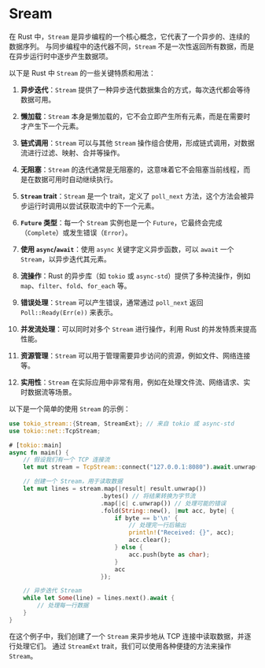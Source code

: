 # Sream

在 Rust 中，`Stream` 是异步编程的一个核心概念，它代表了一个异步的、连续的数据序列。
与同步编程中的迭代器不同，`Stream` 不是一次性返回所有数据，而是在异步运行时中逐步产生数据项。

以下是 Rust 中 `Stream` 的一些关键特质和用法：

1. **异步迭代**：`Stream` 提供了一种异步迭代数据集合的方式，每次迭代都会等待数据可用。

2. **懒加载**：`Stream` 本身是懒加载的，它不会立即产生所有元素，而是在需要时才产生下一个元素。

3. **链式调用**：`Stream` 可以与其他 `Stream` 操作组合使用，形成链式调用，对数据流进行过滤、映射、合并等操作。

4. **无阻塞**：`Stream` 的迭代通常是无阻塞的，这意味着它不会阻塞当前线程，而是在数据可用时自动继续执行。

5. **`Stream` trait**：`Stream` 是一个 trait，定义了 `poll_next` 方法，这个方法会被异步运行时调用以尝试获取流中的下一个元素。

6. **`Future` 类型**：每一个 `Stream` 实例也是一个 `Future`，它最终会完成（`Complete`）或发生错误（`Error`）。

7. **使用 `async`/`await`**：使用 `async` 关键字定义异步函数，可以 `await` 一个 `Stream`，以异步迭代其元素。

8. **流操作**：Rust 的异步库（如 `tokio` 或 `async-std`）提供了多种流操作，例如 `map`、`filter`、`fold`、`for_each` 等。

9. **错误处理**：`Stream` 可以产生错误，通常通过 `poll_next` 返回 `Poll::Ready(Err(e))` 来表示。

10. **并发流处理**：可以同时对多个 `Stream` 进行操作，利用 Rust 的并发特质来提高性能。

11. **资源管理**：`Stream` 可以用于管理需要异步访问的资源，例如文件、网络连接等。

12. **实用性**：`Stream` 在实际应用中非常有用，例如在处理文件流、网络请求、实时数据流等场景。

以下是一个简单的使用 `Stream` 的示例：

```rust
use tokio_stream::{Stream, StreamExt}; // 来自 tokio 或 async-std
use tokio::net::TcpStream;

# [tokio::main]
async fn main() {
    // 假设我们有一个 TCP 连接流
    let mut stream = TcpStream::connect("127.0.0.1:8080").await.unwrap();

    // 创建一个 Stream，用于读取数据
    let mut lines = stream.map(|result| result.unwrap())
                          .bytes() // 将结果转换为字节流
                          .map(|c| c.unwrap()) // 处理可能的错误
                          .fold(String::new(), |mut acc, byte| {
                              if byte == b'\n' {
                                  // 处理完一行后输出
                                  println!("Received: {}", acc);
                                  acc.clear();
                              } else {
                                  acc.push(byte as char);
                              }
                              acc
                          });

    // 异步迭代 Stream
    while let Some(line) = lines.next().await {
        // 处理每一行数据
    }
}
```

在这个例子中，我们创建了一个 `Stream` 来异步地从 TCP 连接中读取数据，并逐行处理它们。
通过 `StreamExt` trait，我们可以使用各种便捷的方法来操作 `Stream`。
